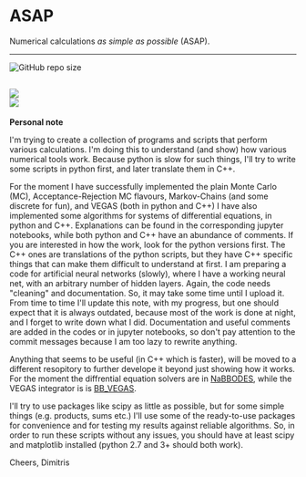 # ASAP
Numerical calculations *as simple as possible* (ASAP).

---
![GitHub repo size](https://img.shields.io/github/repo-size/dkaramit/ASAP?color=red&style=flat-square)

![](https://img.shields.io/badge/language-C++-black.svg)  
![](https://img.shields.io/badge/language-python-black.svg)  
--
**Personal note**

I'm trying to create a collection of programs and scripts that perform various calculations.
I'm doing this to understand (and show) how various numerical tools work. Because python is slow 
for such things, I'll try to write some scripts in python first, and later translate them in C++.

For the moment  I have successfully implemented the plain Monte Carlo (MC), Acceptance-Rejection MC flavours,
Markov-Chains (and some discrete for fun), and VEGAS (both in python and C++) I have also implemented some algorithms for systems of differential equations, in python and C++.
Explanations can be found in the corresponding jupyter notebooks, while both python and C++ have an abundance of comments.
If you are interested in how the work, look for the python versions first. The C++ ones are translations of the python scripts, but they have C++ specific things that can make them difficult to understand at first.
I am preparing a code for artificial neural networks (slowly), where I have a working neural net, with an arbitrary  number of hidden layers. Again, the code needs "cleaning" and documentation.  So, it may take some time until I upload it. From time to  time I'll update this note, with my progress, but one should expect that it is always outdated, because most of the work is done at night, and I forget to write down what I did.  Documentation and useful comments are added in the codes or in jupyter notebooks, so don't pay attention to the commit messages because I am too lazy to rewrite anything.

Anything that seems to be useful (in C++ which is faster), will be moved to a different resopitory to further develope it beyond just showing how it works. For the moment the diffrential equation solvers are in [NaBBODES](https://github.com/dkaramit/NaBBODES), while the VEGAS integrator is is [BB_VEGAS](https://github.com/dkaramit/BB_VEGAS).


I'll try to use packages like scipy as little as possible, but for some simple things (e.g. products, sums etc.) 
I'll use some of the ready-to-use packages for convenience and for testing my results against reliable algorithms. 
So, in order to  run these scripts without any issues, you should have at least scipy and matplotlib installed (python 2.7 and 3+ should both work).




Cheers,
Dimitris